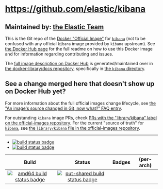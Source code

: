 # https://github.com/elastic/kibana

## Maintained by: [the Elastic Team](https://github.com/elastic/kibana)

This is the Git repo of the [Docker "Official Image"](https://github.com/docker-library/official-images#what-are-official-images) for [`kibana`](https://hub.docker.com/_/kibana/) (not to be confused with any official `kibana` image provided by `kibana` upstream). See [the Docker Hub page](https://hub.docker.com/_/kibana/) for the full readme on how to use this Docker image and for information regarding contributing and issues.

The [full image description on Docker Hub](https://hub.docker.com/_/kibana/) is generated/maintained over in [the docker-library/docs repository](https://github.com/docker-library/docs), specifically in [the `kibana` directory](https://github.com/docker-library/docs/tree/master/kibana).

## See a change merged here that doesn't show up on Docker Hub yet?

For more information about the full official images change lifecycle, see [the "An image's source changed in Git, now what?" FAQ entry](https://github.com/docker-library/faq#an-images-source-changed-in-git-now-what).

For outstanding `kibana` image PRs, check [PRs with the "library/kibana" label on the official-images repository](https://github.com/docker-library/official-images/labels/library%2Fkibana). For the current "source of truth" for [`kibana`](https://hub.docker.com/_/kibana/), see [the `library/kibana` file in the official-images repository](https://github.com/docker-library/official-images/blob/master/library/kibana).

---

-	[![build status badge](https://img.shields.io/github/workflow/status/docker-library/kibana/GitHub%20CI/master?label=GitHub%20CI)](https://github.com/docker-library/kibana/actions?query=workflow%3A%22GitHub+CI%22+branch%3Amaster)
-	[![build status badge](https://img.shields.io/jenkins/s/https/doi-janky.infosiftr.net/job/update.sh/job/kibana.svg?label=Automated%20update.sh)](https://doi-janky.infosiftr.net/job/update.sh/job/kibana/)

| Build | Status | Badges | (per-arch) |
|:-:|:-:|:-:|:-:|
| [![amd64 build status badge](https://img.shields.io/jenkins/s/https/doi-janky.infosiftr.net/job/multiarch/job/amd64/job/kibana.svg?label=amd64)](https://doi-janky.infosiftr.net/job/multiarch/job/amd64/job/kibana/) | [![put-shared build status badge](https://img.shields.io/jenkins/s/https/doi-janky.infosiftr.net/job/put-shared/job/light/job/kibana.svg?label=put-shared)](https://doi-janky.infosiftr.net/job/put-shared/job/light/job/kibana/) |

<!-- THIS FILE IS GENERATED BY https://github.com/docker-library/docs/blob/master/generate-repo-stub-readme.sh -->
